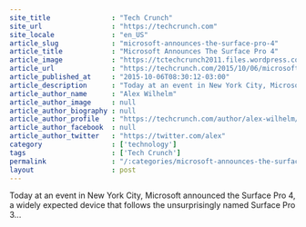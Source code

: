```yaml
---
site_title               : "Tech Crunch"
site_url                 : "https://techcrunch.com"
site_locale              : "en_US"
article_slug             : "microsoft-announces-the-surface-pro-4"
article_title            : "Microsoft Announces The Surface Pro 4"
article_image            : "https://tctechcrunch2011.files.wordpress.com/2015/10/6f9a9966.jpg?w=764&h=400&crop=1"
article_url              : "https://techcrunch.com/2015/10/06/microsoft-announces-the-surface-pro-4/"
article_published_at     : "2015-10-06T08:30:12-03:00"
article_description      : "Today at an event in New York City, Microsoft announced the Surface Pro 4, a widely expected device that follows the unsurprisingly named Surface Pro 3..."
article_author_name      : "Alex Wilhelm"
article_author_image     : null
article_author_biography : null
article_author_profile   : "https://techcrunch.com/author/alex-wilhelm/"
article_author_facebook  : null
article_author_twitter   : "https://twitter.com/alex"
category                 : ['technology']
tags                     : ['Tech Crunch']
permalink                : "/:categories/microsoft-announces-the-surface-pro-4/"
layout                   : post
---
```


Today at an event in New York City, Microsoft announced the Surface Pro 4, a widely expected device that follows the unsurprisingly named Surface Pro 3...
